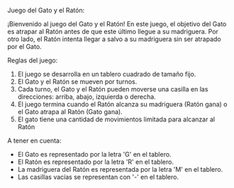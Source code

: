 Juego del Gato y el Ratón:

¡Bienvenido al juego del Gato y el Ratón!
En este juego, el objetivo del Gato es atrapar al Ratón antes de que este último llegue a su madriguera.
Por otro lado, el Ratón intenta llegar a salvo a su madriguera sin ser atrapado por el Gato.

Reglas del juego:
1. El juego se desarrolla en un tablero cuadrado de tamaño fijo.
2. El Gato y el Ratón se mueven por turnos.
3. Cada turno, el Gato y el Ratón pueden moverse una casilla en las direcciones: arriba, abajo, izquierda o derecha.
4. El juego termina cuando el Ratón alcanza su madriguera (Ratón gana) o el Gato atrapa al Ratón (Gato gana).
5. El gato tiene una cantidad de movimientos limitada para alcanzar al Ratón

A tener en cuenta:
- El Gato es representado por la letra 'G' en el tablero.
- El Ratón es representado por la letra 'R' en el tablero.
- La madriguera del Ratón es representada por la letra 'M' en el tablero.
- Las casillas vacías se representan con '-' en el tablero.
